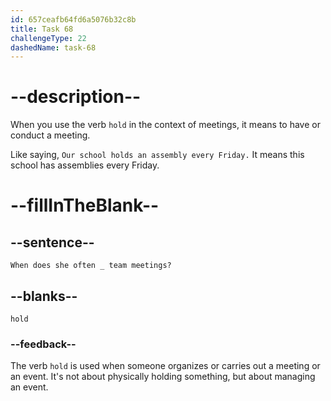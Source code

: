 ```yaml
---
id: 657ceafb64fd6a5076b32c8b
title: Task 68
challengeType: 22
dashedName: task-68
---
```


# --description--

When you use the verb `hold` in the context of meetings, it means to have or conduct a meeting. 

Like saying, `Our school holds an assembly every Friday.` It means this school has assemblies every Friday. 

# --fillInTheBlank--

## --sentence--

`When does she often _ team meetings?`

## --blanks--

`hold`

### --feedback--

The verb `hold` is used when someone organizes or carries out a meeting or an event. It's not about physically holding something, but about managing an event.
